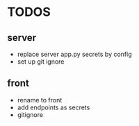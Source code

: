 # TODOS

## server

- replace server app.py secrets by config
- set up git ignore

## front

- rename to front
- add endpoints as secrets
- gitignore
